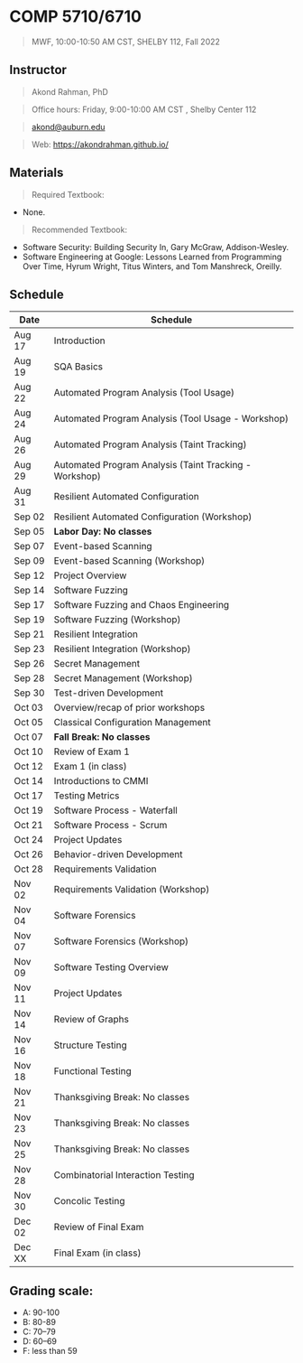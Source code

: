 # COMP 5710/6710 
> MWF, 10:00-10:50 AM CST, SHELBY 112, Fall 2022

## Instructor 

> Akond Rahman, PhD 

> Office hours: Friday, 9:00-10:00 AM CST , Shelby Center 112 

> akond@auburn.edu 

> Web: https://akondrahman.github.io/ 




## Materials 

> Required Textbook: 
- None. 

> Recommended Textbook:  
- Software Security: Building Security In, Gary McGraw, Addison-Wesley.    
- Software Engineering at Google: Lessons Learned from Programming Over Time, Hyrum Wright, Titus Winters, and Tom Manshreck, Oreilly.    



## Schedule 


| Date    |  Schedule                                              |
|---------|--------------------------------------------------------|
| Aug 17  | Introduction                                           |
| Aug 19  | SQA Basics                                             |
| Aug 22  | Automated Program Analysis  (Tool Usage)               |
| Aug 24  | Automated Program Analysis  (Tool Usage - Workshop)    |
| Aug 26  | Automated Program Analysis  (Taint Tracking)           |
| Aug 29  | Automated Program Analysis  (Taint Tracking - Workshop)|
| Aug 31  | Resilient Automated Configuration                      |
| Sep 02  | Resilient Automated Configuration  (Workshop)          |
| Sep 05  | **Labor Day: No classes**                              |
| Sep 07  | Event-based Scanning                                   |
| Sep 09  | Event-based Scanning  (Workshop)                       |
| Sep 12  | Project Overview                                       |
| Sep 14  | Software Fuzzing                                       |
| Sep 17  | Software Fuzzing  and Chaos Engineering                |
| Sep 19  | Software Fuzzing  (Workshop)                           |
| Sep 21  | Resilient Integration                                  |
| Sep 23  | Resilient Integration    (Workshop)                    |
| Sep 26  | Secret Management                                      |
| Sep 28  | Secret Management   (Workshop)                         |  
| Sep 30  | Test-driven Development                                |                                             
| Oct 03  | Overview/recap of prior workshops                      |                 
| Oct 05  | Classical Configuration Management                     |
| Oct 07  | **Fall Break: No classes**                             |
| Oct 10  | Review of Exam 1                                       |
| Oct 12  | Exam 1 (in class)                                      |
| Oct 14  | Introductions to CMMI                                  |
| Oct 17  | Testing Metrics                                        |
| Oct 19  | Software Process - Waterfall                           |
| Oct 21  | Software Process - Scrum                               |    
| Oct 24  | Project Updates                                        |
| Oct 26  | Behavior-driven Development                            |
| Oct 28  | Requirements Validation                                |
| Nov 02  | Requirements Validation   (Workshop)                   |
| Nov 04  | Software Forensics                                     |
| Nov 07  | Software Forensics   (Workshop)                        |
| Nov 09  | Software Testing Overview                              |
| Nov 11  | Project Updates                                        |
| Nov 14  | Review of Graphs                                       |
| Nov 16  | Structure Testing                                      |
| Nov 18  | Functional Testing                                     |
| Nov 21  | Thanksgiving Break: No classes                         |
| Nov 23  | Thanksgiving Break: No classes                         |
| Nov 25  | Thanksgiving Break: No classes                         |
| Nov 28  | Combinatorial Interaction Testing                      |
| Nov 30  | Concolic Testing                                       |
| Dec 02  | Review of Final Exam                                   |
| Dec XX  | Final Exam (in class)                                  |

 


## Grading scale: 
  - A: 90-100 
  - B: 80-89 
  - C: 70–79 
  - D: 60–69
  - F: less than 59



